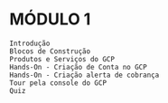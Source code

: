 # MÓDULO 1

    Introdução
    Blocos de Construção
    Produtos e Serviços do GCP
    Hands-On - Criação de Conta no GCP
    Hands-On - Criação alerta de cobrança
    Tour pela console do GCP
    Quiz


